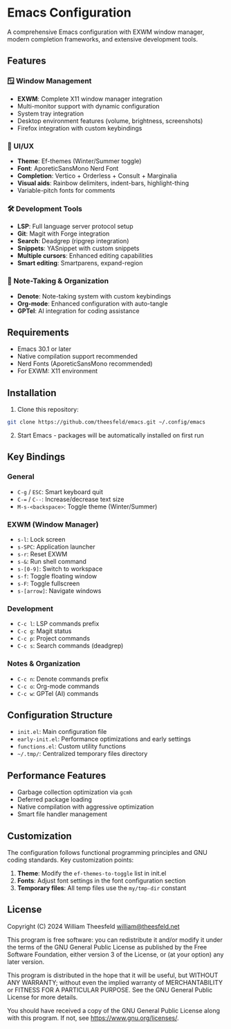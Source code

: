 # Emacs Configuration

A comprehensive Emacs configuration with EXWM window manager, modern completion frameworks, and extensive development tools.

## Features

### 🪟 Window Management
- **EXWM**: Complete X11 window manager integration
- Multi-monitor support with dynamic configuration
- System tray integration
- Desktop environment features (volume, brightness, screenshots)
- Firefox integration with custom keybindings

### 🎨 UI/UX
- **Theme**: Ef-themes (Winter/Summer toggle)
- **Font**: AporeticSansMono Nerd Font
- **Completion**: Vertico + Orderless + Consult + Marginalia
- **Visual aids**: Rainbow delimiters, indent-bars, highlight-thing
- Variable-pitch fonts for comments

### 🛠️ Development Tools
- **LSP**: Full language server protocol setup
- **Git**: Magit with Forge integration
- **Search**: Deadgrep (ripgrep integration)
- **Snippets**: YASnippet with custom snippets
- **Multiple cursors**: Enhanced editing capabilities
- **Smart editing**: Smartparens, expand-region

### 📝 Note-Taking & Organization
- **Denote**: Note-taking system with custom keybindings
- **Org-mode**: Enhanced configuration with auto-tangle
- **GPTel**: AI integration for coding assistance

## Requirements

- Emacs 30.1 or later
- Native compilation support recommended
- Nerd Fonts (AporeticSansMono recommended)
- For EXWM: X11 environment

## Installation

1. Clone this repository:
```bash
git clone https://github.com/theesfeld/emacs.git ~/.config/emacs
```

2. Start Emacs - packages will be automatically installed on first run

## Key Bindings

### General
- `C-g` / `ESC`: Smart keyboard quit
- `C-=` / `C--`: Increase/decrease text size
- `M-s-<backspace>`: Toggle theme (Winter/Summer)

### EXWM (Window Manager)
- `s-l`: Lock screen
- `s-SPC`: Application launcher
- `s-r`: Reset EXWM
- `s-&`: Run shell command
- `s-[0-9]`: Switch to workspace
- `s-f`: Toggle floating window
- `s-F`: Toggle fullscreen
- `s-[arrow]`: Navigate windows

### Development
- `C-c l`: LSP commands prefix
- `C-c g`: Magit status
- `C-c p`: Project commands
- `C-c s`: Search commands (deadgrep)

### Notes & Organization
- `C-c n`: Denote commands prefix
- `C-c o`: Org-mode commands
- `C-c w`: GPTel (AI) commands

## Configuration Structure

- `init.el`: Main configuration file
- `early-init.el`: Performance optimizations and early settings
- `functions.el`: Custom utility functions
- `~/.tmp/`: Centralized temporary files directory

## Performance Features

- Garbage collection optimization via `gcmh`
- Deferred package loading
- Native compilation with aggressive optimization
- Smart file handler management

## Customization

The configuration follows functional programming principles and GNU coding standards. Key customization points:

1. **Theme**: Modify the `ef-themes-to-toggle` list in init.el
2. **Fonts**: Adjust font settings in the font configuration section
3. **Temporary files**: All temp files use the `my/tmp-dir` constant

## License

Copyright (C) 2024 William Theesfeld <william@theesfeld.net>

This program is free software: you can redistribute it and/or modify
it under the terms of the GNU General Public License as published by
the Free Software Foundation, either version 3 of the License, or
(at your option) any later version.

This program is distributed in the hope that it will be useful,
but WITHOUT ANY WARRANTY; without even the implied warranty of
MERCHANTABILITY or FITNESS FOR A PARTICULAR PURPOSE. See the
GNU General Public License for more details.

You should have received a copy of the GNU General Public License
along with this program. If not, see <https://www.gnu.org/licenses/>.